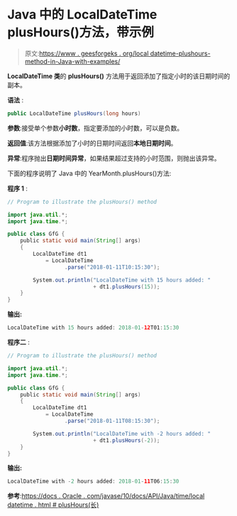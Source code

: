 # Java 中的 LocalDateTime plusHours()方法，带示例

> 原文:[https://www . geesforgeks . org/local datetime-plushours-method-in-Java-with-examples/](https://www.geeksforgeeks.org/localdatetime-plushours-method-in-java-with-examples/)

**LocalDateTime 类**的 **plusHours()** 方法用于返回添加了指定小时的该日期时间的副本。

**语法** :

```java
public LocalDateTime plusHours(long hours)

```

**参数**:接受单个参数**小时数**，指定要添加的小时数，可以是负数。

**返回值**:该方法根据添加了小时的日期时间返回**本地日期时间**。

**异常**:程序抛出**日期时间异常**，如果结果超过支持的小时范围，则抛出该异常。

下面的程序说明了 Java 中的 YearMonth.plusHours()方法:

**程序 1** :

```java
// Program to illustrate the plusHours() method

import java.util.*;
import java.time.*;

public class GfG {
    public static void main(String[] args)
    {
        LocalDateTime dt1
            = LocalDateTime
                  .parse("2018-01-11T10:15:30");

        System.out.println("LocalDateTime with 15 hours added: "
                           + dt1.plusHours(15));
    }
}
```

**输出:**

```java
LocalDateTime with 15 hours added: 2018-01-12T01:15:30

```

**程序二** :

```java
// Program to illustrate the plusHours() method

import java.util.*;
import java.time.*;

public class GfG {
    public static void main(String[] args)
    {
        LocalDateTime dt1
            = LocalDateTime
                  .parse("2018-01-11T08:15:30");

        System.out.println("LocalDateTime with -2 hours added: "
                           + dt1.plusHours(-2));
    }
}
```

**输出:**

```java
LocalDateTime with -2 hours added: 2018-01-11T06:15:30

```

**参考**:[https://docs . Oracle . com/javase/10/docs/API/Java/time/local datetime . html # plusHours(长)](https://docs.oracle.com/javase/10/docs/api/java/time/LocalDateTime.html#plusHours(long))